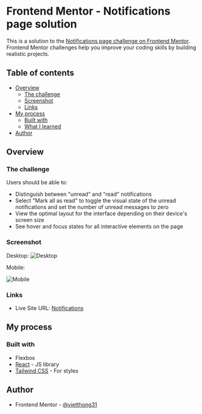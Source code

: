 # Frontend Mentor - Notifications page solution

This is a solution to the [Notifications page challenge on Frontend Mentor](https://www.frontendmentor.io/challenges/notifications-page-DqK5QAmKbC). Frontend Mentor challenges help you improve your coding skills by building realistic projects.

## Table of contents

- [Overview](#overview)
  - [The challenge](#the-challenge)
  - [Screenshot](#screenshot)
  - [Links](#links)
- [My process](#my-process)
  - [Built with](#built-with)
  - [What I learned](#what-i-learned)
- [Author](#author)

## Overview

### The challenge

Users should be able to:

- Distinguish between "unread" and "read" notifications
- Select "Mark all as read" to toggle the visual state of the unread notifications and set the number of unread messages to zero
- View the optimal layout for the interface depending on their device's screen size
- See hover and focus states for all interactive elements on the page

### Screenshot

Desktop:
![Desktop](https://i.imgur.com/niCxPts.png)

Mobile:

![Mobile](https://i.imgur.com/SLdWK4d.png)

### Links

- Live Site URL: [Notifications](https://incredible-malasada-5375cf.netlify.app/)

## My process

### Built with

- Flexbox
- [React](https://reactjs.org/) - JS library
- [Tailwind CSS](https://tailwindcss.com/) - For styles

## Author

- Frontend Mentor - [@vietthong31](https://www.frontendmentor.io/profile/vietthong31)

